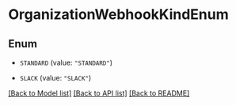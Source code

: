 # OrganizationWebhookKindEnum

## Enum


* `STANDARD` (value: `"STANDARD"`)

* `SLACK` (value: `"SLACK"`)


[[Back to Model list]](../README.md#documentation-for-models) [[Back to API list]](../README.md#documentation-for-api-endpoints) [[Back to README]](../README.md)



